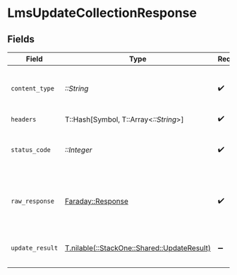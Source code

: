 # LmsUpdateCollectionResponse


## Fields

| Field                                                                              | Type                                                                               | Required                                                                           | Description                                                                        |
| ---------------------------------------------------------------------------------- | ---------------------------------------------------------------------------------- | ---------------------------------------------------------------------------------- | ---------------------------------------------------------------------------------- |
| `content_type`                                                                     | *::String*                                                                         | :heavy_check_mark:                                                                 | HTTP response content type for this operation                                      |
| `headers`                                                                          | T::Hash[Symbol, T::Array<*::String*>]                                              | :heavy_check_mark:                                                                 | N/A                                                                                |
| `status_code`                                                                      | *::Integer*                                                                        | :heavy_check_mark:                                                                 | HTTP response status code for this operation                                       |
| `raw_response`                                                                     | [Faraday::Response](https://www.rubydoc.info/gems/faraday/Faraday/Response)        | :heavy_check_mark:                                                                 | Raw HTTP response; suitable for custom response parsing                            |
| `update_result`                                                                    | [T.nilable(::StackOne::Shared::UpdateResult)](../../models/shared/updateresult.md) | :heavy_minus_sign:                                                                 | The collection was updated successfully.                                           |